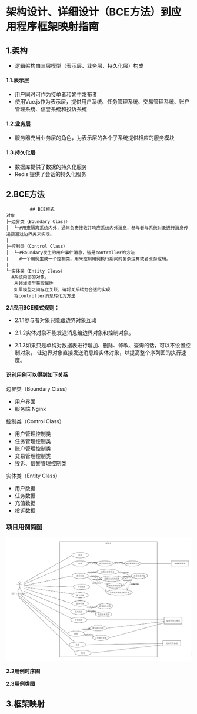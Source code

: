 # 架构设计、详细设计（BCE方法）到应用程序框架映射指南

## 1.架构

- 逻辑架构由三层模型（表示层、业务层、持久化层）构成

#### 1.1.表示层 
   * 用户同时可作为接单者和奶牛发布者
   * 使用Vue.js作为表示层，提供用户系统、任务管理系统、交易管理系统、账户管理系统、信誉系统和投诉系统

#### 1.2.业务层
  * 服务器充当业务层的角色，为表示层的各个子系统提供相应的服务模块

#### 1.3.持久化层
  * 数据库提供了数据的持久化服务
  * Redis 提供了会话的持久化服务

## 2.BCE方法
   ```
            ## BCE模式
对象
├─边界类（Boundary Class）
│  └─#用来隔离系统内外，通常负责接收并响应系统内外消息，参与者与系统对象进行消息传递要通过边界类来实现。
|   
├─控制类（Control Class）
│  └─#Boundary发生的用户事件消息，皆是controller的方法
|    #一个用例生成一个控制类。用来控制用例执行期间的复杂运算或者业务逻辑。  
| 
└─实体类（Entity Class）   
     #系统内部的对象。
      从领域模型获取属性
      如果模型之间存在关联，请将关系转为合适的实现
      将controller消息转化为方法

```

**2.1应用BCE模式规则：**

* 2.1.1参与者对象只能跟边界对象互动

* 2.1.2实体对象不能发送消息给边界对象和控制对象。

* 2.1.3如果只是单纯对数据表进行增加、删除、修改、查询的话，可以不设置控制对象，
让边界对象直接发送消息给实体对象，以提高整个序列图的执行速度。

#### 识别用例可以得到如下关系
边界类（Boundary Class）
 * 用户界面
 * 服务端 Nginx

控制类（Control Class）
 * 用户管理控制类
 * 任务管理控制类
 * 账户管理控制类
 * 交易管理控制类
 * 投诉、信誉管理控制类
 
 实体类（Entity Class）
  * 用户数据
  * 任务数据
  * 充值数据
  * 投诉数据

### 项目用例简图

 ![image](image/use_case_BCE.png)
 
**2.2用例时序图**
  
 
     
     
**2.3用例类图**

## 3.框架映射



